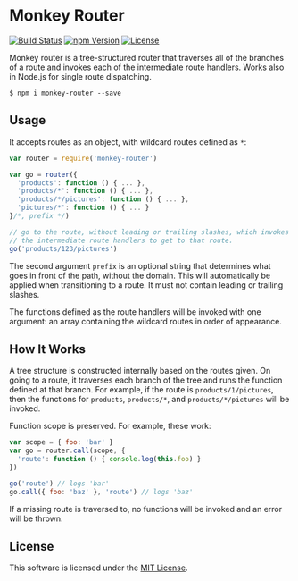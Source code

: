 # Monkey Router
[![Build Status](https://img.shields.io/travis/0x8890/monkey-router/master.svg?style=flat-square)](https://travis-ci.org/0x8890/monkey-router)
[![npm Version](https://img.shields.io/npm/v/monkey-router.svg?style=flat-square)](https://www.npmjs.com/package/monkey-router)
[![License](https://img.shields.io/npm/l/monkey-router.svg?style=flat-square)](https://raw.githubusercontent.com/0x8890/monkey-router/master/LICENSE)

Monkey router is a tree-structured router that traverses all of the branches of a route and invokes each of the intermediate route handlers. Works also in Node.js for single route dispatching.

```
$ npm i monkey-router --save
```


## Usage

It accepts routes as an object, with wildcard routes defined as `*`:

```js
var router = require('monkey-router')

var go = router({
  'products': function () { ... },
  'products/*': function () { ... },
  'products/*/pictures': function () { ... },
  'pictures/*': function () { ... }
}/*, prefix */)

// go to the route, without leading or trailing slashes, which invokes all of
// the intermediate route handlers to get to that route.
go('products/123/pictures')
```

The second argument `prefix` is an optional string that determines what goes in front of the path, without the domain. This will automatically be applied when transitioning to a route. It must not contain leading or trailing slashes.

The functions defined as the route handlers will be invoked with one argument: an array containing the wildcard routes in order of appearance.


## How It Works

A tree structure is constructed internally based on the routes given. On going to a route, it traverses each branch of the tree and runs the function defined at that branch. For example, if the route is `products/1/pictures`, then the functions for `products`, `products/*`, and `products/*/pictures` will be invoked.

Function scope is preserved. For example, these work:

```js
var scope = { foo: 'bar' }
var go = router.call(scope, {
  'route': function () { console.log(this.foo) }
})

go('route') // logs 'bar'
go.call({ foo: 'baz' }, 'route') // logs 'baz'
```

If a missing route is traversed to, no functions will be invoked and an error will be  thrown.


## License

This software is licensed under the [MIT License](https://raw.githubusercontent.com/0x8890/monkey-router/master/LICENSE).
